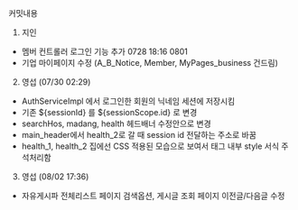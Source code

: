 커밋내용
1. 지인
- 멤버 컨트롤러 로그인 기능 추가 0728 18:16
0801
- 기업 마이페이지 수정 (A_B_Notice, Member, MyPages_business 건드림)


2. 영섭 (07/30 02:29)
- AuthServiceImpl 에서 로그인한 회원의 닉네임 세션에 저장시킴
- 기존 ${sessionId} 를 ${sessionScope.id} 로 변경
- searchHos, madang, health 헤드배너 수정안으로 변경
- main_header에서 health_2로 갈 때 session id 전달하는 주소로 바꿈
- health_1, health_2 집에선 CSS 적용된 모습으로 보여서 태그 내부 style 서식 주석처리함

3. 영섭 (08/02 17:36)
- 자유게시파 전체리스트 페이지 검색옵션, 게시글 조회 페이지 이전글/다음글 수정
